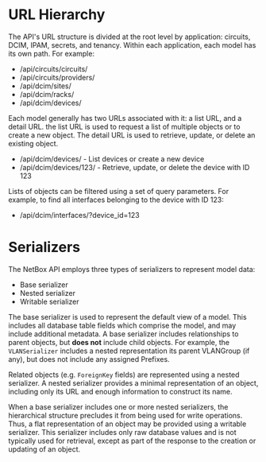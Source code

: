# URL Hierarchy

The API's URL structure is divided at the root level by application: circuits, DCIM, IPAM, secrets, and tenancy. Within each application, each model has its own path. For example:

* /api/circuits/circuits/
* /api/circuits/providers/
* /api/dcim/sites/
* /api/dcim/racks/
* /api/dcim/devices/

Each model generally has two URLs associated with it: a list URL, and a detail URL. the list URL is used to request a list of multiple objects or to create a new object. The detail URL is used to retrieve, update, or delete an existing object.

* /api/dcim/devices/ - List devices or create a new device
* /api/dcim/devices/123/ - Retrieve, update, or delete the device with ID 123

Lists of objects can be filtered using a set of query parameters. For example, to find all interfaces belonging to the device with ID 123:

* /api/dcim/interfaces/?device_id=123

# Serializers

The NetBox API employs three types of serializers to represent model data:

* Base serializer
* Nested serializer
* Writable serializer

The base serializer is used to represent the default view of a model. This includes all database table fields which comprise the model, and may include additional metadata. A base serializer includes relationships to parent objects, but **does not** include child objects. For example, the `VLANSerializer` includes a nested representation its parent VLANGroup (if any), but does not include any assigned Prefixes.

Related objects (e.g. `ForeignKey` fields) are represented using a nested serializer. A nested serializer provides a minimal representation of an object, including only its URL and enough information to construct its name.

When a base serializer includes one or more nested serializers, the hierarchical structure precludes it from being used for write operations. Thus, a flat representation of an object may be provided using a writable serializer. This serializer includes only raw database values and is not typically used for retrieval, except as part of the response to the creation or updating of an object.
